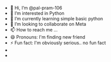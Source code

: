 - 👋 Hi, I’m @pal-pram-106
- 👀 I’m interested in Python
- 🌱 I’m currently learning simple basic python
- 💞️ I’m looking to collaborate on Meta
- 📫 How to reach me ...
- 😄 Pronouns: I'm finding new friend
- ⚡ Fun fact: I'm obviously serious.. no fun fact
- 
- 

<!---
pal-pram-106/pal-pram-106 is a ✨ special ✨ repository because its `README.md` (this file) appears on your GitHub profile.
You can click the Preview link to take a look at your changes.
--->
